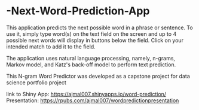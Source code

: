 # -Next-Word-Prediction-App

This application predicts the next possible word in a phrase or sentence. To use it, simply type word(s) on the text field on the screen and up to 4 possible next words will display in buttons below the field. Click on your intended match to add it to the field.

The application uses natural language processing, namely, n-grams, Markov model, and Katz's back-off model to perform text prediction.

This N-gram Word Predictor was developed as a capstone project for data science portfolio project

link to Shiny App: https://ajmal007.shinyapps.io/word-prediction/
Presentation: https://rpubs.com/ajmal007/wordpredictionpresentation
